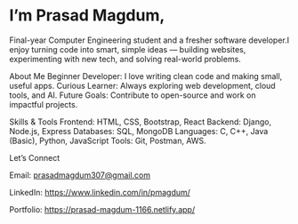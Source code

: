 # I’m Prasad Magdum, 
Final-year Computer Engineering student and a fresher software developer.I enjoy turning code into smart, simple ideas — building websites, experimenting with new tech, and solving real-world problems.

About Me
Beginner Developer: I love writing clean code and making small, useful apps.
Curious Learner: Always exploring web development, cloud tools, and AI.
Future Goals: Contribute to open-source and work on impactful projects.

Skills & Tools
Frontend: HTML, CSS, Bootstrap, React
Backend: Django, Node.js, Express
Databases: SQL, MongoDB
Languages: C, C++, Java (Basic), Python, JavaScript
Tools: Git, Postman, AWS.

Let’s Connect

Email: prasadmagdum307@gmail.com

LinkedIn: https://www.linkedin.com/in/pmagdum/

Portfolio: https://prasad-magdum-1166.netlify.app/
